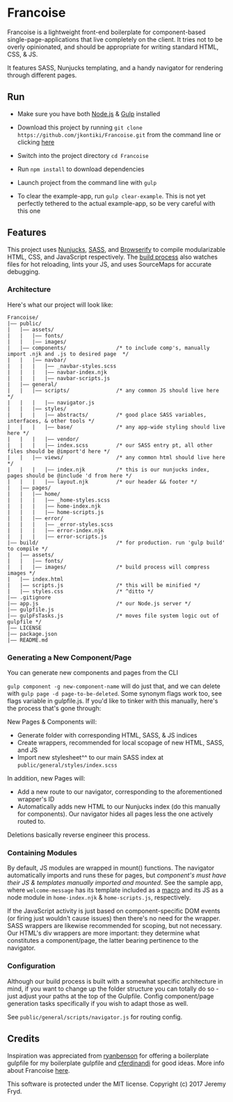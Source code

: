 # Francoise

Francoise is a lightweight front-end boilerplate for component-based single-page-applications that live  completely on the client. It tries not to be overly opinionated, and should be appropriate for writing standard HTML, CSS, & JS.

It features SASS, Nunjucks templating, and a handy navigator for rendering through different pages.


## Run

* Make sure you have both [Node.js](http://nodejs.org) & [Gulp](http://gulpjs.com) installed
* Download this project by running `git clone https://github.com/jkontiki/Francoise.git` from the command line or clicking [here](https://github.com/jkontiki/Francoise/master.zip)
* Switch into the project directory `cd Francoise`
* Run `npm install` to download dependencies
* Launch project from the command line with `gulp`


* To clear the example-app, run `gulp clear-example`. This is not yet perfectly tethered to the actual example-app, so be very careful with this one


## Features

This project uses [Nunjucks](https://github.com/mozilla/nunjucks), [SASS](http://sass-lang.com/), and [Browserify](http://browserify.org/) to compile modularizable HTML, CSS, and JavaScript respectively. The [build process](https://github.com/JKonTiki/Francoise/blob/master/gulpfile.js) also watches files for hot reloading, lints your JS, and uses SourceMaps for accurate debugging.


### Architecture

Here's what our project will look like:

```
Francoise/
|—— public/
|   |—— assets/
|   |   |—— fonts/
|   |   |—— images/
|   |—— components/                /* to include comp's, manually import .njk and .js to desired page  */
|   |   |—— navbar/
|   |   |   |—— _navbar-styles.scss
|   |   |   |—— navbar-index.njk
|   |   |   |—— navbar-scripts.js
|   |—— general/
|   |   |—— scripts/               /* any common JS should live here */
|   |   |   |—— navigator.js
|   |   |—— styles/
|   |   |   |—— abstracts/         /* good place SASS variables, interfaces, & other tools */
|   |   |   |—— base/              /* any app-wide styling should live here */
|   |   |   |—— vendor/
|   |   |   |—— index.scss         /* our SASS entry pt, all other files should be @import'd here */
|   |   |—— views/                 /* any common html should live here */
|   |   |   |—— index.njk          /* this is our nunjucks index, pages should be @include 'd from here */
|   |   |   |—— layout.njk         /* our header && footer */
|   |—— pages/
|   |   |—— home/
|   |   |   |—— _home-styles.scss
|   |   |   |—— home-index.njk
|   |   |   |—— home-scripts.js
|   |   |—— error/
|   |   |   |—— _error-styles.scss
|   |   |   |—— error-index.njk
|   |   |   |—— error-scripts.js
|—— build/                         /* for production. run 'gulp build' to compile */
|   |—— assets/
|   |   |—— fonts/
|   |   |—— images/                /* build process will compress images */
|   |—— index.html
|   |—— scripts.js                 /* this will be minified */
|   |—— styles.css                 /* ^ditto */         
|—— .gitignore
|—— app.js                         /* our Node.js server */
|—— gulpfile.js
|—— gulpFsTasks.js                 /* moves file system logic out of gulpfile */
|—— LICENSE
|—— package.json
|—— README.md
```


### Generating a New Component/Page

You can generate new components and pages from the CLI

`gulp component -g new-component-name` will do just that, and we can delete with `gulp page -d page-to-be-deleted`. Some synonym flags work too, see flags variable in gulpfile.js. If you'd like to tinker with this manually, here's the process that's gone through:

New Pages & Components will:
* Generate folder with corresponding HTML, SASS, & JS indices
* Create wrappers, recommended for local scopage of new HTML, SASS, and JS
* Import new stylesheet^^ to our main SASS index at `public/general/styles/index.scss`

In addition, new Pages will:
* Add a new route to our navigator, corresponding to the aforementioned wrapper's ID
* Automatically adds new HTML to our Nunjucks index (do this manually for components). Our navigator hides all pages less the one actively routed to.

Deletions basically reverse engineer this process.


### Containing Modules

By default, JS modules are wrapped in mount() functions. The navigator automatically imports and runs these for pages, but _component's must have their JS & templates manually imported and mounted_. See the sample app, where `welcome-message` has its template included as a [macro](https://mozilla.github.io/nunjucks/templating.html#macro) and its JS as a node module in  `home-index.njk` & `home-scripts.js`, respectively.

If the JavaScript activity is just based on component-specific DOM events (or firing just wouldn't cause issues) then there's no need for the wrapper. SASS wrappers are likewise recommended for scoping, but not necessary. Our HTML's div wrappers are more important: they determine what constitutes a component/page, the latter bearing pertinence to the navigator.


### Configuration

Although our build process is built with a somewhat specific architecture in mind, if you want to change up the folder structure you can totally do so - just adjust your paths at the top of the Gulpfile. Config component/page generation tasks specifically if you wish to adapt those as well.

See `public/general/scripts/navigator.js` for routing config.


## Credits

Inspiration was appreciated from [ryanbenson](https://github.com/ryanbenson/Harvest) for offering a boilerplate gulpfile for my boilerplate gulpfile and [cferdinandi](https://github.com/cferdinandi/gulp-boilerplate) for good ideas. More info about Francoise [here](https://www.youtube.com/watch?v=_V-b8QIYOpM).

This software is protected under the MIT license. Copyright (c) 2017 Jeremy Fryd.
